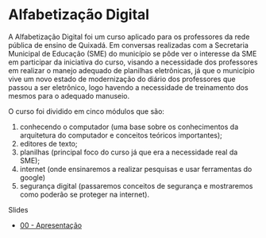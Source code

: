 # Alfabetização Digital


A Alfabetização Digital foi um curso aplicado para os professores da rede pública de ensino de Quixadá. Em conversas realizadas com a Secretaria Municipal de Educação (SME) do município se pôde ver o interesse da SME em participar da iniciativa do curso, visando a necessidade dos professores em realizar o manejo adequado de planilhas eletrônicas, já que o município vive um novo estado de modernização do diário dos professores que passou a ser  eletrônico, logo havendo a necessidade de treinamento dos mesmos para o adequado manuseio.

O curso foi dividido em cinco módulos que são: 

1. conhecendo o computador (uma base sobre os conhecimentos da arquitetura do computador e conceitos teóricos importantes); 
2. editores de texto; 
3. planilhas (principal foco do curso já que era a necessidade real da SME); 
4.  internet (onde ensinaremos a realizar pesquisas e usar ferramentas do google) 
5. segurança digital (passaremos conceitos de segurança e mostraremos como poderão se proteger na internet). 
 

Slides

* [00 - Apresentação](.\Slides\00-Apresentação)
